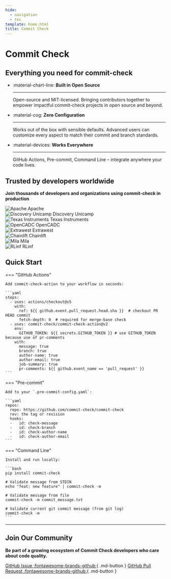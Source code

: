 ```yaml
---
hide:
  - navigation
  - toc
template: home.html
title: Commit Check
---
```


<!-- markdownlint-disable MD041 MD033 MD036 MD025 -->

# Commit Check

## Everything you need for commit-check

<div class="grid cards" markdown>

- :material-chart-line: **Built in Open Source**

    ---

    Open-source and MIT-licensed. Bringing contributors together to empower impactful commit-check projects in open source and beyond.

- :material-cog: **Zero Configuration**

    ---

    Works out of the box with sensible defaults. Advanced users can customize every aspect to match their commit and branch standards.

- :material-devices: **Works Everywhere**

    ---

    GitHub Actions, Pre-commit, Command Line – integrate anywhere your code lives.

</div>

<div class="grid" markdown>

</div>

## Trusted by developers worldwide

<div class="trusted-by" markdown>

**Join thousands of developers and organizations using commit-check in production**

<div class="logo-grid">
  <div class="logo-item">
    <img src="https://github.com/apache.png" alt="Apache" title="Apache">
    <span>Apache</span>
  </div>
  <div class="logo-item">
    <img src="https://github.com/discovery-unicamp.png" alt="Discovery Unicamp" title="Discovery Unicamp">
    <span>Discovery Unicamp</span>
  </div>
  <div class="logo-item">
    <img src="https://github.com/TexasInstruments.png" alt="Texas Instruments" title="Texas Instruments">
    <span>Texas Instruments</span>
  </div>
  <div class="logo-item">
    <img src="https://github.com/opencadc.png" alt="OpenCADC" title="OpenCADC">
    <span>OpenCADC</span>
  </div>
  <div class="logo-item">
    <img src="https://github.com/extrawest.png" alt="Extrawest" title="Extrawest">
    <span>Extrawest</span>
  </div>
  <div class="logo-item">
    <img src="https://github.com/Chainlift.png" alt="Chainlift" title="Chainlift">
    <span>Chainlift</span>
  </div>
  <div class="logo-item">
    <img src="https://github.com/mila-iqia.png" alt="Mila" title="Mila">
    <span>Mila</span>
  </div>
  <div class="logo-item">
    <img src="https://github.com/RLinf.png" alt="RLinf" title="RLinf">
    <span>RLinf</span>
  </div>
</div>

<!-- <div class="stats-grid">
  <div class="stat">
    <strong>1,000+</strong>
    <span>GitHub Users</span>
  </div>
  <div class="stat">
    <strong>20K+</strong>
    <span>Downloads/Month</span>
  </div>
  <div class="stat">
    <strong>50+</strong>
    <span>Contributors</span>
  </div>
</div> -->

</div>

## Quick Start

=== "GitHub Actions"

    Add commit-check-action to your workflow in seconds:

    ```yaml
    steps:
      - uses: actions/checkout@v5
        with:
          ref: ${{ github.event.pull_request.head.sha }}  # checkout PR HEAD commit
          fetch-depth: 0  # required for merge-base check
      - uses: commit-check/commit-check-action@v2
        env:
          GITHUB_TOKEN: ${{ secrets.GITHUB_TOKEN }} # use GITHUB_TOKEN because use of pr-comments
        with:
          message: true
          branch: true
          author-name: true
          author-email: true
          job-summary: true
          pr-comments: ${{ github.event_name == 'pull_request' }}
    ```

=== "Pre-commit"

    Add to your `.pre-commit-config.yaml`:

    ```yaml
    repos:
      repo: https://github.com/commit-check/commit-check
      rev: the tag or revision
      hooks:
      -   id: check-message
      -   id: check-branch
      -   id: check-author-name
      -   id: check-author-email
    ```

=== "Command Line"

    Install and run locally:

    ```bash
    pip install commit-check

    # Validate message from STDIN
    echo "feat: new feature" | commit-check -m

    # Validate message from file
    commit-check -m commit_message.txt

    # Validate current git commit message (from git log)
    commit-check -m
    ```

---

<div class="community-section" markdown>

## Join Our Community

**Be part of a growing ecosystem of Commit Check developers who care about code quality.**

[GitHub Issue :fontawesome-brands-github:](https://github.com/commit-check/commit-check/issues){ .md-button }
[GitHub Pull Request :fontawesome-brands-github:](https://github.com/commit-check/commit-check/pulls){ .md-button }
<!-- [Discord Community :fontawesome-brands-discord:](https://discord.gg/commit-check){ .md-button }
[Stack Overflow :fontawesome-brands-stack-overflow:](https://stackoverflow.com/questions/tagged/commit-check){ .md-button } -->

</div>
